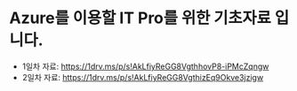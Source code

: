 # Azure를 이용할 IT Pro를 위한 기초자료 입니다.

- 1일차 자료: https://1drv.ms/p/s!AkLfiyReGG8VgthhovP8-iPMcZqngw
- 2일차 자료: https://1drv.ms/p/s!AkLfiyReGG8VgthizEq9Okve3jzigw